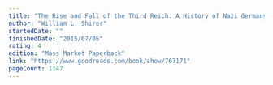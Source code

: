 ```yaml
---
title: "The Rise and Fall of the Third Reich: A History of Nazi Germany"
author: "William L. Shirer"
startedDate: ""
finishedDate: "2015/07/05"
rating: 4
edition: "Mass Market Paperback"
link: "https://www.goodreads.com/book/show/767171"
pageCount: 1147
---
```



